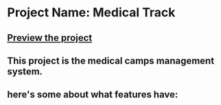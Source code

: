 # Project Name: Medical Track

## [Preview the project](https://medical-camp-b70b7.web.app/)
## This project is the medical camps management system.
## here's some about what features have:
